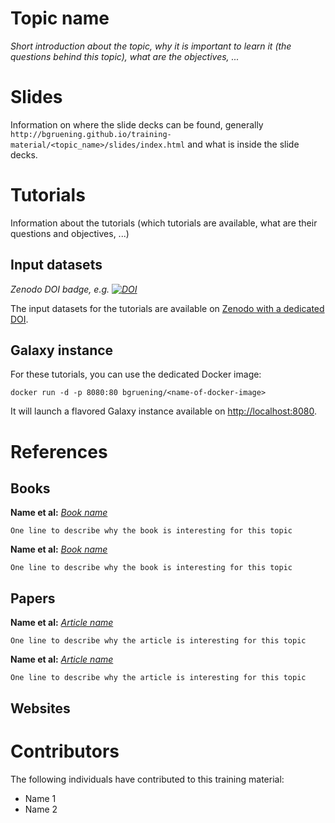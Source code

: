 Topic name
==========

*Short introduction about the topic, why it is important to learn it (the questions behind this topic), what are the objectives, ...*

# Slides

Information on where the slide decks can be found, generally `http://bgruening.github.io/training-material/<topic_name>/slides/index.html` and what is inside the slide decks.

# Tutorials

Information about the tutorials (which tutorials are available, what are their questions and objectives, ...)

## Input datasets

*Zenodo DOI badge, e.g. [![DOI](https://zenodo.org/badge/doi/10.5281/zenodo.60520.svg)](http://dx.doi.org/10.5281/zenodo.60520)*

The input datasets for the tutorials are available on
[Zenodo with a dedicated DOI](http://dx.doi.org/10.5281/zenodo.60520).

## Galaxy instance

For these tutorials, you can use the dedicated Docker image:

```
docker run -d -p 8080:80 bgruening/<name-of-docker-image>
```

It will launch a flavored Galaxy instance available on
[http://localhost:8080](http://localhost:8080).

# References

## Books

**Name et al:** [*Book name*](link/to/the/book)

    One line to describe why the book is interesting for this topic

**Name et al:** [*Book name*](link/to/the/book)

    One line to describe why the book is interesting for this topic

## Papers

**Name et al:** [*Article name*](link/to/the/article)

    One line to describe why the article is interesting for this topic

**Name et al:** [*Article name*](link/to/the/article)

    One line to describe why the article is interesting for this topic

## Websites

# Contributors

The following individuals have contributed to this training material:

- Name 1
- Name 2
